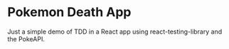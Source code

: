 # Pokemon Death App

Just a simple demo of TDD in a React app using react-testing-library and the PokeAPI.
